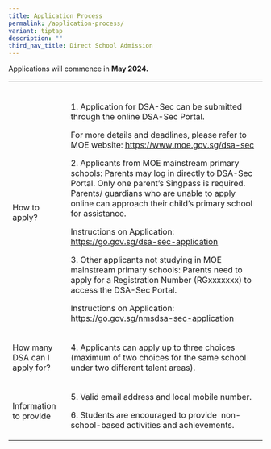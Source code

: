 ```yaml
---
title: Application Process
permalink: /application-process/
variant: tiptap
description: ""
third_nav_title: Direct School Admission
---
```

<p>Applications will commence in <strong>May 2024.</strong>
</p>
<table>
<tbody>
<tr>
<td rowspan="1" colspan="1">
<p></p>
</td>
<td rowspan="1" colspan="1">
<p></p>
</td>
</tr>
<tr>
<td rowspan="1" colspan="1">
<p>How to apply?</p>
</td>
<td rowspan="1" colspan="1">
<p>1. Application for DSA-Sec can be submitted through the online DSA-Sec
Portal.&nbsp;</p>
<p>For more details and deadlines, please refer to MOE website: <a href="https://www.moe.gov.sg/dsa-sec" rel="noopener noreferrer nofollow" target="_blank"><u>https://www.moe.gov.sg/dsa-sec</u></a>
</p>
<p>2. Applicants from MOE mainstream primary schools: Parents may log in
directly to DSA-Sec Portal. Only one parent’s Singpass is required. Parents/
guardians who are unable to apply online can approach their child’s primary
school for assistance.</p>
<p></p>
<p>Instructions on Application: <a href="https://www.moe.gov.sg/dsa-sec" rel="noopener noreferrer nofollow" target="_blank"><u>https://go.gov.sg/dsa-sec-application</u></a>
</p>
<p></p>
<p>3. Other applicants not studying in MOE mainstream primary schools: Parents
need to apply for a Registration Number (RGxxxxxxx) to access the DSA-Sec
Portal.</p>
<p></p>
<p>Instructions on Application: <a href="https://www.moe.gov.sg/dsa-sec" rel="noopener noreferrer nofollow" target="_blank"><u>https://go.gov.sg/nmsdsa-sec-application</u></a>
</p>
<p></p>
</td>
</tr>
<tr>
<td rowspan="1" colspan="1">
<p>How many DSA can I apply for?</p>
</td>
<td rowspan="1" colspan="1">
<p>4. Applicants can apply up to three choices (maximum of two choices for
the same school under two different talent areas).</p>
</td>
</tr>
<tr>
<td rowspan="1" colspan="1">
<p>Information to provide</p>
</td>
<td rowspan="1" colspan="1">
<p>5. Valid email address and local mobile number.&nbsp;</p>
<p>6. Students are encouraged to provide&nbsp; non-school-based activities
and achievements.</p>
</td>
</tr>
</tbody>
</table>
<h4></h4>
<p></p>